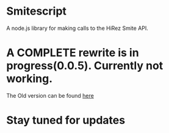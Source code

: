 # Smitescript
A node.js library for making calls to the HiRez Smite API.

# A COMPLETE rewrite is in progress(0.0.5).  Currently not working.

The Old version can be found [here](https://github.com/messyfresh/Smitescript/tree/Old)

# Stay tuned for updates


